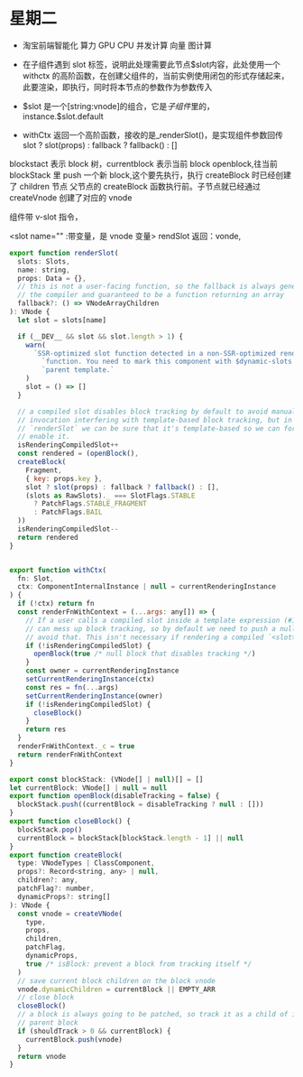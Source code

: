# 星期二

- 淘宝前端智能化
  算力 GPU CPU 并发计算 向量
  图计算

- 在子组件遇到 slot 标签，说明此处理需要此节点$slot内容，此处使用一个 withctx 的高阶函数，在创建父组件的，当前实例使用闭包的形式存储起来，此要渲染，即执行，同时将本节点的参数作为参数传入

- \$slot 是一个[string:vnode]的组合，它是*子组件*里的，instance.\$slot.default
- withCtx 返回一个高阶函数，接收的是\_renderSlot()，是实现组件参数回传
  slot ? slot(props) : fallback ? fallback() : []

blockstact 表示 block 树，currentblock 表示当前 block
openblock,往当前 blockStack 里 push 一个新 block,这个要先执行，执行 createBlock 时已经创建了 children 节点
父节点的 createBlock 函数执行前。子节点就已经通过 createVnode 创建了对应的 vnode

组件带 v-slot 指令，

<slot name="" :带变量，是 vnode 变量> rendSlot 返回：vonde,

```javascript
export function renderSlot(
  slots: Slots,
  name: string,
  props: Data = {},
  // this is not a user-facing function, so the fallback is always generated by
  // the compiler and guaranteed to be a function returning an array
  fallback?: () => VNodeArrayChildren
): VNode {
  let slot = slots[name]

  if (__DEV__ && slot && slot.length > 1) {
    warn(
      `SSR-optimized slot function detected in a non-SSR-optimized render ` +
        `function. You need to mark this component with $dynamic-slots in the ` +
        `parent template.`
    )
    slot = () => []
  }

  // a compiled slot disables block tracking by default to avoid manual
  // invocation interfering with template-based block tracking, but in
  // `renderSlot` we can be sure that it's template-based so we can force
  // enable it.
  isRenderingCompiledSlot++
  const rendered = (openBlock(),
  createBlock(
    Fragment,
    { key: props.key },
    slot ? slot(props) : fallback ? fallback() : [],
    (slots as RawSlots)._ === SlotFlags.STABLE
      ? PatchFlags.STABLE_FRAGMENT
      : PatchFlags.BAIL
  ))
  isRenderingCompiledSlot--
  return rendered
}


export function withCtx(
  fn: Slot,
  ctx: ComponentInternalInstance | null = currentRenderingInstance
) {
  if (!ctx) return fn
  const renderFnWithContext = (...args: any[]) => {
    // If a user calls a compiled slot inside a template expression (#1745), it
    // can mess up block tracking, so by default we need to push a null block to
    // avoid that. This isn't necessary if rendering a compiled `<slot>`.
    if (!isRenderingCompiledSlot) {
      openBlock(true /* null block that disables tracking */)
    }
    const owner = currentRenderingInstance
    setCurrentRenderingInstance(ctx)
    const res = fn(...args)
    setCurrentRenderingInstance(owner)
    if (!isRenderingCompiledSlot) {
      closeBlock()
    }
    return res
  }
  renderFnWithContext._c = true
  return renderFnWithContext
}

export const blockStack: (VNode[] | null)[] = []
let currentBlock: VNode[] | null = null
export function openBlock(disableTracking = false) {
  blockStack.push((currentBlock = disableTracking ? null : []))
}
export function closeBlock() {
  blockStack.pop()
  currentBlock = blockStack[blockStack.length - 1] || null
}
export function createBlock(
  type: VNodeTypes | ClassComponent,
  props?: Record<string, any> | null,
  children?: any,
  patchFlag?: number,
  dynamicProps?: string[]
): VNode {
  const vnode = createVNode(
    type,
    props,
    children,
    patchFlag,
    dynamicProps,
    true /* isBlock: prevent a block from tracking itself */
  )
  // save current block children on the block vnode
  vnode.dynamicChildren = currentBlock || EMPTY_ARR
  // close block
  closeBlock()
  // a block is always going to be patched, so track it as a child of its
  // parent block
  if (shouldTrack > 0 && currentBlock) {
    currentBlock.push(vnode)
  }
  return vnode
}


```
